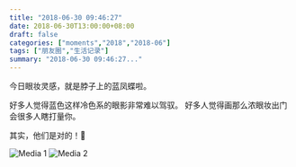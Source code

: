 ```yaml
---
title: "2018-06-30 09:46:27"
date: 2018-06-30T13:00:00+08:00
draft: false
categories: ["moments","2018","2018-06"]
tags: ["朋友圈","生活记录"]
summary: "2018-06-30 09:46:27..."
---
```


今日眼妆灵感，就是脖子上的蓝凤蝶啦。

好多人觉得蓝色这样冷色系的眼影非常难以驾驭。
好多人觉得画那么浓眼妆出门会很多人瞎打量你。

其实，他们是对的！🤣

![Media 1](/Moments/photos/2018-06-30/201806300946270.jpg)
![Media 2](/Moments/photos/2018-06-30/201806300946271.jpg)

